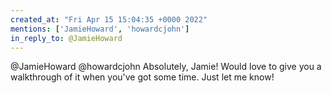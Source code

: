```yaml
---
created_at: "Fri Apr 15 15:04:35 +0000 2022"
mentions: ['JamieHoward', 'howardcjohn']
in_reply_to: @JamieHoward
---
```


@JamieHoward @howardcjohn Absolutely, Jamie! Would love to give you a walkthrough of it when you've got some time. Just let me know!